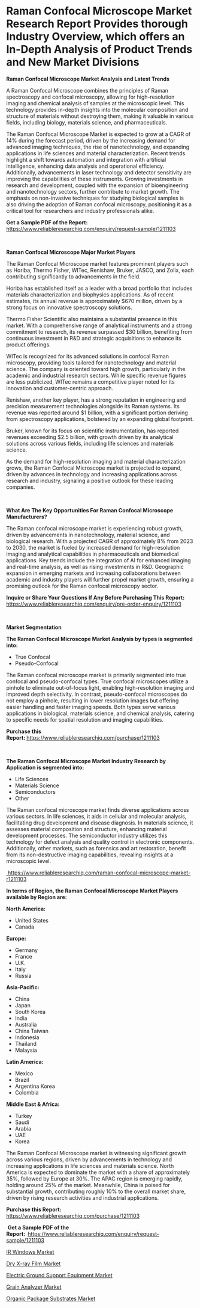 <p><h1>Raman Confocal Microscope Market Research Report Provides thorough Industry Overview, which offers an In-Depth Analysis of Product Trends and New Market Divisions</h1></p><p><strong>Raman Confocal Microscope Market Analysis and Latest Trends</strong></p>
<p><p>A Raman Confocal Microscope combines the principles of Raman spectroscopy and confocal microscopy, allowing for high-resolution imaging and chemical analysis of samples at the microscopic level. This technology provides in-depth insights into the molecular composition and structure of materials without destroying them, making it valuable in various fields, including biology, materials science, and pharmaceuticals.</p><p>The Raman Confocal Microscope Market is expected to grow at a CAGR of 14% during the forecast period, driven by the increasing demand for advanced imaging techniques, the rise of nanotechnology, and expanding applications in life sciences and material characterization. Recent trends highlight a shift towards automation and integration with artificial intelligence, enhancing data analysis and operational efficiency. Additionally, advancements in laser technology and detector sensitivity are improving the capabilities of these instruments. Growing investments in research and development, coupled with the expansion of bioengineering and nanotechnology sectors, further contribute to market growth. The emphasis on non-invasive techniques for studying biological samples is also driving the adoption of Raman confocal microscopy, positioning it as a critical tool for researchers and industry professionals alike.</p></p>
<p><strong>Get a Sample PDF of the Report:&nbsp;</strong> <a href="https://www.reliableresearchiq.com/enquiry/request-sample/1211103?utm_campaign=1136&utm_medium=2&utm_source=Github&utm_content=ia&utm_term=05102024&utm_id=raman-confocal-microscope">https://www.reliableresearchiq.com/enquiry/request-sample/1211103</a></p>
<p>&nbsp;</p>
<p><strong>Raman Confocal Microscope Major Market Players</strong></p>
<p><p>The Raman Confocal Microscope market features prominent players such as Horiba, Thermo Fisher, WITec, Renishaw, Bruker, JASCO, and Zolix, each contributing significantly to advancements in the field. </p><p>Horiba has established itself as a leader with a broad portfolio that includes materials characterization and biophysics applications. As of recent estimates, its annual revenue is approximately $670 million, driven by a strong focus on innovative spectroscopy solutions.</p><p>Thermo Fisher Scientific also maintains a substantial presence in this market. With a comprehensive range of analytical instruments and a strong commitment to research, its revenue surpassed $30 billion, benefiting from continuous investment in R&D and strategic acquisitions to enhance its product offerings.</p><p>WITec is recognized for its advanced solutions in confocal Raman microscopy, providing tools tailored for nanotechnology and material science. The company is oriented toward high growth, particularly in the academic and industrial research sectors. While specific revenue figures are less publicized, WITec remains a competitive player noted for its innovation and customer-centric approach.</p><p>Renishaw, another key player, has a strong reputation in engineering and precision measurement technologies alongside its Raman systems. Its revenue was reported around $1 billion, with a significant portion deriving from spectroscopy applications, bolstered by an expanding global footprint.</p><p>Bruker, known for its focus on scientific instrumentation, has reported revenues exceeding $2.5 billion, with growth driven by its analytical solutions across various fields, including life sciences and materials science.</p><p>As the demand for high-resolution imaging and material characterization grows, the Raman Confocal Microscope market is projected to expand, driven by advances in technology and increasing applications across research and industry, signaling a positive outlook for these leading companies.</p></p>
<p>&nbsp;</p>
<p><strong>What Are The Key Opportunities For Raman Confocal Microscope Manufacturers?</strong></p>
<p><p>The Raman confocal microscope market is experiencing robust growth, driven by advancements in nanotechnology, material science, and biological research. With a projected CAGR of approximately 8% from 2023 to 2030, the market is fueled by increased demand for high-resolution imaging and analytical capabilities in pharmaceuticals and biomedical applications. Key trends include the integration of AI for enhanced imaging and real-time analysis, as well as rising investments in R&D. Geographic expansion in emerging markets and increasing collaborations between academic and industry players will further propel market growth, ensuring a promising outlook for the Raman confocal microscopy sector.</p></p>
<p><strong>Inquire or Share Your Questions If Any Before Purchasing This Report:</strong> <a href="https://www.reliableresearchiq.com/enquiry/pre-order-enquiry/1211103?utm_campaign=1136&utm_medium=2&utm_source=Github&utm_content=ia&utm_term=05102024&utm_id=raman-confocal-microscope">https://www.reliableresearchiq.com/enquiry/pre-order-enquiry/1211103</a></p>
<p>&nbsp;</p>
<p><strong>Market Segmentation</strong></p>
<p><strong>The Raman Confocal Microscope Market Analysis by types is segmented into:</strong></p>
<p><ul><li>True Confocal</li><li>Pseudo-Confocal</li></ul></p>
<p><p>The Raman confocal microscope market is primarily segmented into true confocal and pseudo-confocal types. True confocal microscopes utilize a pinhole to eliminate out-of-focus light, enabling high-resolution imaging and improved depth selectivity. In contrast, pseudo-confocal microscopes do not employ a pinhole, resulting in lower resolution images but offering easier handling and faster imaging speeds. Both types serve various applications in biological, materials science, and chemical analysis, catering to specific needs for spatial resolution and imaging capabilities.</p></p>
<p><strong>Purchase this Report:&nbsp;</strong><a href="https://www.reliableresearchiq.com/purchase/1211103?utm_campaign=1136&utm_medium=2&utm_source=Github&utm_content=ia&utm_term=05102024&utm_id=raman-confocal-microscope">https://www.reliableresearchiq.com/purchase/1211103</a></p>
<p>&nbsp;</p>
<p><strong>The Raman Confocal Microscope Market Industry Research by Application is segmented into:</strong></p>
<p><ul><li>Life Sciences</li><li>Materials Science</li><li>Semiconductors</li><li>Other</li></ul></p>
<p><p>The Raman confocal microscope market finds diverse applications across various sectors. In life sciences, it aids in cellular and molecular analysis, facilitating drug development and disease diagnosis. In materials science, it assesses material composition and structure, enhancing material development processes. The semiconductor industry utilizes this technology for defect analysis and quality control in electronic components. Additionally, other markets, such as forensics and art restoration, benefit from its non-destructive imaging capabilities, revealing insights at a microscopic level.</p></p>
<p><a href="https://www.reliableresearchiq.com/raman-confocal-microscope-market-r1211103?utm_campaign=1136&utm_medium=2&utm_source=Github&utm_content=ia&utm_term=05102024&utm_id=raman-confocal-microscope">&nbsp;https://www.reliableresearchiq.com/raman-confocal-microscope-market-r1211103</a></p>
<p><strong>In terms of Region, the Raman Confocal Microscope Market Players available by Region are:</strong></p>
<p>
    <p> <strong> North America: </strong>
        <ul>
            <li>United States</li>
            <li>Canada</li>
        </ul>
        </p> 
    <p> <strong> Europe: </strong>
        <ul>
            <li>Germany</li>
            <li>France</li>
            <li>U.K.</li>
            <li>Italy</li>
            <li>Russia</li>
        </ul>
        </p> 
    <p> <strong> Asia-Pacific: </strong>
        <ul>
            <li>China</li>
            <li>Japan</li>
            <li>South Korea</li>
            <li>India</li>
            <li>Australia</li>
            <li>China Taiwan</li>
            <li>Indonesia</li>
            <li>Thailand</li>
            <li>Malaysia</li>
        </ul>
        </p> 
    <p> <strong> Latin America: </strong>
        <ul>
            <li>Mexico</li>
            <li>Brazil</li>
            <li>Argentina Korea</li>
            <li>Colombia</li>
        </ul>
        </p> 
    <p> <strong> Middle East & Africa: </strong>
        <ul>
            <li>Turkey</li>
            <li>Saudi</li>
            <li>Arabia</li>
            <li>UAE</li>
            <li>Korea</li>
        </ul>
    </p>
    </p>
<p><p>The Raman Confocal Microscope market is witnessing significant growth across various regions, driven by advancements in technology and increasing applications in life sciences and materials science. North America is expected to dominate the market with a share of approximately 35%, followed by Europe at 30%. The APAC region is emerging rapidly, holding around 25% of the market. Meanwhile, China is poised for substantial growth, contributing roughly 10% to the overall market share, driven by rising research activities and industrial applications.</p></p>
<p><strong>Purchase this Report: </strong><a href="https://www.reliableresearchiq.com/purchase/1211103?utm_campaign=1136&utm_medium=2&utm_source=Github&utm_content=ia&utm_term=05102024&utm_id=raman-confocal-microscope">https://www.reliableresearchiq.com/purchase/1211103</a></p>
<p>&nbsp;<strong>Get a Sample PDF of the Report:&nbsp;&nbsp;</strong><a href="https://www.reliableresearchiq.com/enquiry/request-sample/1211103?utm_campaign=1136&utm_medium=2&utm_source=Github&utm_content=ia&utm_term=05102024&utm_id=raman-confocal-microscope">https://www.reliableresearchiq.com/enquiry/request-sample/1211103</a></p>
<p><strong></strong></p>
<p><p><a href="https://www.linkedin.com/pulse/top-trends-transforming-ir-windows-market-2024-2031-arenaex-crgpe?utm_campaign=1136&utm_medium=2&utm_source=Github&utm_content=ia&utm_term=05102024&utm_id=raman-confocal-microscope">IR Windows Market</a></p><p><a href="https://github.com/AnamariaDemiri475/Market-Research-Report-List-1/blob/main/dry-x-ray-film-market.md?utm_campaign=1136&utm_medium=2&utm_source=Github&utm_content=ia&utm_term=05102024&utm_id=raman-confocal-microscope">Dry X-ray Film Market</a></p><p><a href="https://www.linkedin.com/pulse/electric-ground-support-equipment-industry-sector-market-dynamics-j5nxe?utm_campaign=1136&utm_medium=2&utm_source=Github&utm_content=ia&utm_term=05102024&utm_id=raman-confocal-microscope">Electric Ground Support Equipment Market</a></p><p><a href="https://www.linkedin.com/pulse/exploring-grain-analyzer-market-dynamics-global-trends-future-qm1qe?utm_campaign=1136&utm_medium=2&utm_source=Github&utm_content=ia&utm_term=05102024&utm_id=raman-confocal-microscope">Grain Analyzer Market</a></p><p><a href="https://issuu.com/reportprime-2/docs/organic-package-substrates-market-s_1d08025f8df666?utm_campaign=1136&utm_medium=2&utm_source=Github&utm_content=ia&utm_term=05102024&utm_id=raman-confocal-microscope">Organic Package Substrates Market</a></p></p>